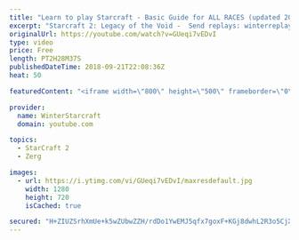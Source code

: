 ```yaml
---
title: "Learn to play Starcraft - Basic Guide for ALL RACES (updated 2017) #2"
excerpt: "Starcraft 2: Legacy of the Void -  Send replays: winterreplays@gmail.com ( -- Watch live at https://www.twitch.tv/wintergaming"
originalUrl: https://youtube.com/watch?v=GUeqi7vEDvI
type: video
price: Free
length: PT2H28M37S
publishedDateTime: 2018-09-21T22:08:36Z
heat: 50

featuredContent: "<iframe width=\"800\" height=\"500\" frameborder=\"0\" src=\"https://www.youtube.com/embed/GUeqi7vEDvI\" allow=\"accelerometer; autoplay; encrypted-media; gyroscope; picture-in-picture\" allowfullscreen></iframe>"

provider:
  name: WinterStarcraft
  domain: youtube.com

topics:
  - StarCraft 2
  - Zerg

images:
  - url: https://i.ytimg.com/vi/GUeqi7vEDvI/maxresdefault.jpg
    width: 1280
    height: 720
    isCached: true

secured: "H+ZIUZSrhXmUe+k5wZUbwZZH/rdDo1YwEMJ5qfx7goxF+KGj8dwhL2R3o5CjXXTtd0dKHgbL/HB25+5B98qSDktmz2f1wENBBOpRHbW09R6t9fofE4UMLpjJVPVHYMzSrHAOJ5VWl79dMTvzZh8M8OhKTIOuiIFPltFZF0AE0VXEmdVpaI7TRe8ecfBmEhsYRjc72iIRJ20OzUANKrGAWbHteUTwRwu/kGGzCnFm8LrUpc50tmYFYC5vwlw0Tm6QaIcvGQHAwp99fr38aaLo4/eRiWtsEQSxtRryU4mQWY8ebPAqsRityX6fBxusa9eXSG/9I/m6bwivxKcik47/6Tl+Y4kDJRMrlY2lJTWiF2R3MzcyuuF6/Ut+9TxDJlVjPaAS9EywPlfBNTdY14Wi9b4R6BrU3ouDZLgxiSUfcNY=;2FbBngBlL9et8ioVVAeYmw=="
---
```


